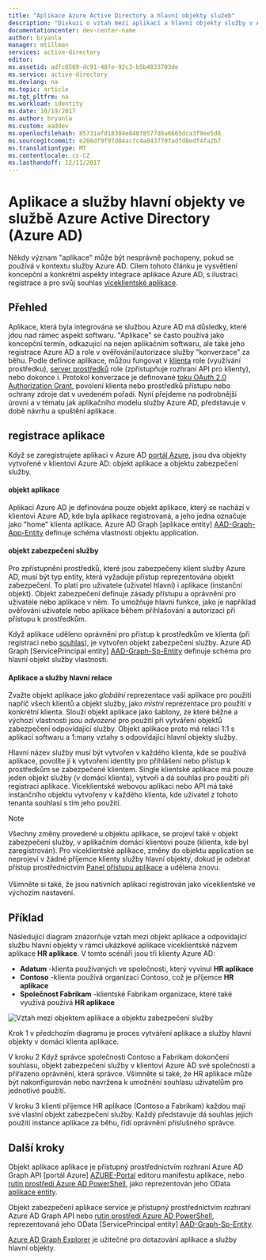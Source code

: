 ```yaml
---
title: "Aplikace Azure Active Directory a hlavní objekty služeb"
description: "Diskuzi o vztah mezi aplikací a hlavní objekty služby v Azure Active Directory"
documentationcenter: dev-center-name
author: bryanla
manager: mtillman
services: active-directory
editor: 
ms.assetid: adfc0569-dc91-48fe-92c3-b5b4833703de
ms.service: active-directory
ms.devlang: na
ms.topic: article
ms.tgt_pltfrm: na
ms.workload: identity
ms.date: 10/19/2017
ms.author: bryanla
ms.custom: aaddev
ms.openlocfilehash: 85731afd18304e848f8577d8a6665dca3f9ee5d8
ms.sourcegitcommit: e266df9f97d04acfc4a843770fadfd8edf4fa2b7
ms.translationtype: MT
ms.contentlocale: cs-CZ
ms.lasthandoff: 12/11/2017
---
```

# <a name="application-and-service-principal-objects-in-azure-active-directory-azure-ad"></a>Aplikace a služby hlavní objekty ve službě Azure Active Directory (Azure AD)
Někdy význam "aplikace" může být nesprávně pochopeny, pokud se používá v kontextu služby Azure AD. Cílem tohoto článku je vysvětlení koncepční a konkrétní aspekty integrace aplikace Azure AD, s ilustraci registrace a pro svůj souhlas [víceklientské aplikace](active-directory-dev-glossary.md#multi-tenant-application).

## <a name="overview"></a>Přehled
Aplikace, která byla integrována se službou Azure AD má důsledky, které jdou nad rámec aspekt softwaru. "Aplikace" se často používá jako koncepční termín, odkazující na nejen aplikačním softwaru, ale také jeho registrace Azure AD a role v ověřování/autorizace služby "konverzace" za běhu. Podle definice aplikace, můžou fungovat v [klienta](active-directory-dev-glossary.md#client-application) role (využívání prostředku), [server prostředků](active-directory-dev-glossary.md#resource-server) role (zpřístupňuje rozhraní API pro klienty), nebo dokonce i. Protokol konverzace je definované [toku OAuth 2.0 Authorization Grant](active-directory-dev-glossary.md#authorization-grant), povolení klienta nebo prostředků přístupu nebo ochrany zdroje dat v uvedeném pořadí. Nyní přejdeme na podrobnější úrovni a v tématu jak aplikačního modelu služby Azure AD, představuje v době návrhu a spuštění aplikace. 

## <a name="application-registration"></a>registrace aplikace
Když se zaregistrujete aplikaci v Azure AD [portál Azure][AZURE-Portal], jsou dva objekty vytvořené v klientovi Azure AD: objekt aplikace a objektu zabezpečení služby.

#### <a name="application-object"></a>objekt aplikace
Aplikaci Azure AD je definována pouze objekt aplikace, který se nachází v klientovi Azure AD, kde byla aplikace registrovaná, a jeho jedna označuje jako "home" klienta aplikace. Azure AD Graph [aplikace entity] [ AAD-Graph-App-Entity] definuje schéma vlastností objektu application. 

#### <a name="service-principal-object"></a>objekt zabezpečení služby
Pro zpřístupnění prostředků, které jsou zabezpečeny klient služby Azure AD, musí být typ entity, která vyžaduje přístup reprezentována objekt zabezpečení. To platí pro uživatele (uživatel hlavní) i aplikace (instanční objekt). Objekt zabezpečení definuje zásady přístupu a oprávnění pro uživatele nebo aplikace v něm. To umožňuje hlavní funkce, jako je například ověřování uživatele nebo aplikace během přihlašování a autorizaci při přístupu k prostředkům.

Když aplikace uděleno oprávnění pro přístup k prostředkům ve klienta (při registraci nebo [souhlas](active-directory-dev-glossary.md#consent)), je vytvořen objekt zabezpečení služby. Azure AD Graph [ServicePrincipal entity] [ AAD-Graph-Sp-Entity] definuje schéma pro hlavní objekt služby vlastnosti.  

#### <a name="application-and-service-principal-relationship"></a>Aplikace a služby hlavní relace
Zvažte objekt aplikace jako *globální* reprezentace vaší aplikace pro použití napříč všech klientů a objekt služby, jako *místní* reprezentace pro použití v konkrétní klienta. Slouží objekt aplikace jako šablony, ze které běžné a výchozí vlastnosti jsou *odvozené* pro použití při vytváření objektů zabezpečení odpovídající služby. Objekt aplikace proto má relaci 1:1 s aplikací softwaru a 1:many vztahy s odpovídající hlavní objekty služby.

Hlavní název služby musí být vytvořen v každého klienta, kde se používá aplikace, povolíte ji k vytvoření identity pro přihlášení nebo přístup k prostředkům se zabezpečené klientem. Single klientské aplikace má pouze jeden objekt služby (v domácí klienta), vytvoří a dá souhlas pro použití při registraci aplikace. Víceklientské webovou aplikaci nebo API má také instančního objektu vytvořeny v každého klienta, kde uživatel z tohoto tenanta souhlasí s tím jeho použití.  

> [!NOTE]
> Všechny změny provedené u objektu aplikace, se projeví také v objekt zabezpečení služby, v aplikačním domácí klientovi pouze (klienta, kde byl zaregistrován). Pro víceklientské aplikace, změny do objektu application se neprojeví v žádné příjemce klienty služby hlavní objekty, dokud je odebrat přístup prostřednictvím [Panel přístupu aplikace](https://myapps.microsoft.com) a udělena znovu.
><br>  
> Všimněte si také, že jsou nativních aplikací registrován jako víceklientské ve výchozím nastavení.
> 
> 

## <a name="example"></a>Příklad
Následující diagram znázorňuje vztah mezi objekt aplikace a odpovídající službu hlavní objekty v rámci ukázkové aplikace víceklientské názvem aplikace **HR aplikace**. V tomto scénáři jsou tři klienty Azure AD: 

* **Adatum** -klienta používaných ve společnosti, který vyvinul **HR aplikace**
* **Contoso** -klienta používá organizaci Contoso, což je příjemce **HR aplikace**
* **Společnost Fabrikam** -klientské Fabrikam organizace, které také využívá používá **HR aplikace**

![Vztah mezi objektem aplikace a objektu zabezpečení služby](./media/active-directory-application-objects/application-objects-relationship.png)

Krok 1 v předchozím diagramu je proces vytváření aplikace a služby hlavní objekty v domácí klienta aplikace.

V kroku 2 Když správce společnosti Contoso a Fabrikam dokončení souhlasu, objekt zabezpečení služby v klientovi Azure AD své společnosti a přiřazeno oprávnění, která správce. Všimněte si také, že HR aplikace může být nakonfigurován nebo navržena k umožnění souhlasu uživatelům pro jednotlivé použití.

V kroku 3 klienti příjemce HR aplikace (Contoso a Fabrikam) každou mají své vlastní objekt zabezpečení služby. Každý představuje dá souhlas jejich použití instance aplikace za běhu, řídí oprávnění příslušného správce.

## <a name="next-steps"></a>Další kroky
Objekt aplikace aplikace je přístupný prostřednictvím rozhraní Azure AD Graph API [portál Azure] [ AZURE-Portal] editoru manifestu aplikace, nebo [rutin prostředí Azure AD PowerShell](https://docs.microsoft.com/powershell/azure/overview?view=azureadps-2.0), jako reprezentován jeho OData [aplikace entity][AAD-Graph-App-Entity].

Objekt zabezpečení aplikace service je přístupný prostřednictvím rozhraní Azure AD Graph API nebo [rutin prostředí Azure AD PowerShell](https://docs.microsoft.com/powershell/azure/overview?view=azureadps-2.0), reprezentovaná jeho OData [ServicePrincipal entity] [ AAD-Graph-Sp-Entity].

[Azure AD Graph Explorer](https://graphexplorer.azurewebsites.net/) je užitečné pro dotazování aplikace a služby hlavní objekty.

<!--Image references-->

<!--Reference style links -->
[AAD-Graph-App-Entity]: https://msdn.microsoft.com/Library/Azure/Ad/Graph/api/entity-and-complex-type-reference#application-entity
[AAD-Graph-Sp-Entity]: https://msdn.microsoft.com/Library/Azure/Ad/Graph/api/entity-and-complex-type-reference#serviceprincipal-entity
[AZURE-Portal]: https://portal.azure.com
